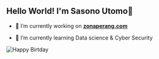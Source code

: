 ## Hello World! I'm Sasono Utomo👋

<!--
**sasonoutomo/sasonoutomo** is a ✨ _special_ ✨ repository because its `README.md` (this file) appears on your GitHub profile.

Here are some ideas to get you started:

- 🔭 I’m currently working on ...
- 🌱 I’m currently learning ...
- 👯 I’m looking to collaborate on ...
- 🤔 I’m looking for help with ...
- 💬 Ask me about ...
- 📫 How to reach me: ...
- 😄 Pronouns: ...
- ⚡ Fun fact: ...
-->

- 🔭 I’m currently working on [**zonaperang.com**](https://zonaperang.com/)

- 🌱 I’m currently learning Data science & Cyber Security

![Happy Birtday](https://media1.giphy.com/media/v1.Y2lkPTc5MGI3NjExNWR4OHU1YjN3cmZ6aTFtZ2RraXRqb2RxY2h1MjU1NGJod2ZicmhzYyZlcD12MV9pbnRlcm5hbF9naWZfYnlfaWQmY3Q9Zw/hHifLbLhEloqfDwWs0/giphy.gif)